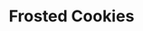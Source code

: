 ---
title: 'Frosted Cookies'
thumbnail: 'https://acnhcdn.com/2.0/CookingIcon/FtrCookieIcing.png'
type: sweet
ingredients:
  -
    id: 'flour'
    type: 'misc'
    quantity: 1
  -
    id: 'sugar'
    type: 'misc'
    quantity: 2
source: 'villagers, bottles'
layout: '../../layouts/RecipeDetail.astro'
---